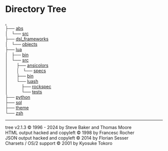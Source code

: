 # Directory Tree

[.](././)  
├── [abs](././abs/)  
│   └── [src](././abs/src/)  
├── [dsl_frameworks](././dsl_frameworks/)  
│   └── [objects](././dsl_frameworks/objects/)  
├── [lua](././lua/)  
│   ├── [bin](././lua/bin/)  
│   └── [src](././lua/src/)  
│       ├── [ansicolors](././lua/src/ansicolors/)  
│       │   └── [specs](././lua/src/ansicolors/specs/)  
│       ├── [bin](././lua/src/bin/)  
│       └── [luash](././lua/src/luash/)  
│           ├── [rockspec](././lua/src/luash/rockspec/)  
│           └── [tests](././lua/src/luash/tests/)  
├── [python](././python/)  
├── [sql](././sql/)  
├── [theme](././theme/)  
└── [zsh](././zsh/)  

------------------------------------------------------------------------

tree v2.1.3 © 1996 - 2024 by Steve Baker and Thomas Moore  
HTML output hacked and copyleft © 1998 by Francesc Rocher  
JSON output hacked and copyleft © 2014 by Florian Sesser  
Charsets / OS/2 support © 2001 by Kyosuke Tokoro
